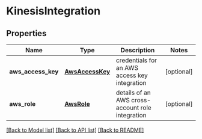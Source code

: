 # KinesisIntegration

## Properties
Name | Type | Description | Notes
------------ | ------------- | ------------- | -------------
**aws_access_key** | [**AwsAccessKey**](AwsAccessKey.md) | credentials for an AWS access key integration | [optional] 
**aws_role** | [**AwsRole**](AwsRole.md) | details of an AWS cross-account role integration | [optional] 

[[Back to Model list]](../README.md#documentation-for-models) [[Back to API list]](../README.md#documentation-for-api-endpoints) [[Back to README]](../README.md)



